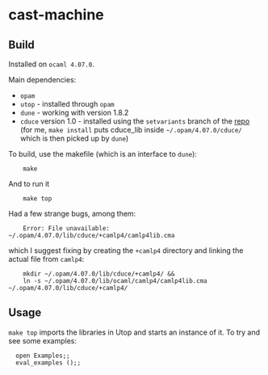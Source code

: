 # cast-machine

## Build

Installed on `ocaml 4.07.0`.

Main dependencies: 
- `opam`
- `utop` - installed through `opam`
- `dune` - working with version 1.8.2
- `cduce` version 1.0 - installed using the `setvariants` branch of the [repo](https://gitlab.math.univ-paris-diderot.fr/cduce/cduce) (for me, `make install` puts cduce_lib inside `~/.opam/4.07.0/cduce/` which is then picked up by `dune`)

To build, use the makefile (which is an interface to `dune`):
```
    make
```
And to run it
```
    make top
```

Had a few strange bugs, among them:
```
    Error: File unavailable: ~/.opam/4.07.0/lib/cduce/+camlp4/camlp4lib.cma
```
which I suggest fixing by creating the `+camlp4` directory and linking 
the actual file from `camlp4`:
```
    mkdir ~/.opam/4.07.0/lib/cduce/+camlp4/ &&
    ln -s ~/.opam/4.07.0/lib/ocaml/camlp4/camlp4lib.cma ~/.opam/4.07.0/lib/cduce/+camlp4/
```

## Usage

`make top` imports the libraries in Utop and starts an instance of it. To try and see some examples:
```
  open Examples;;
  eval_examples ();;
```
